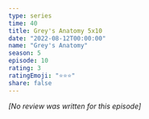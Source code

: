 ```yaml
---
type: series
time: 40
title: Grey's Anatomy 5x10
date: "2022-08-12T00:00:00"
name: "Grey's Anatomy"
season: 5
episode: 10
rating: 3
ratingEmoji: "⭐️⭐️⭐️"
share: false
---
```


*[No review was written for this episode]*